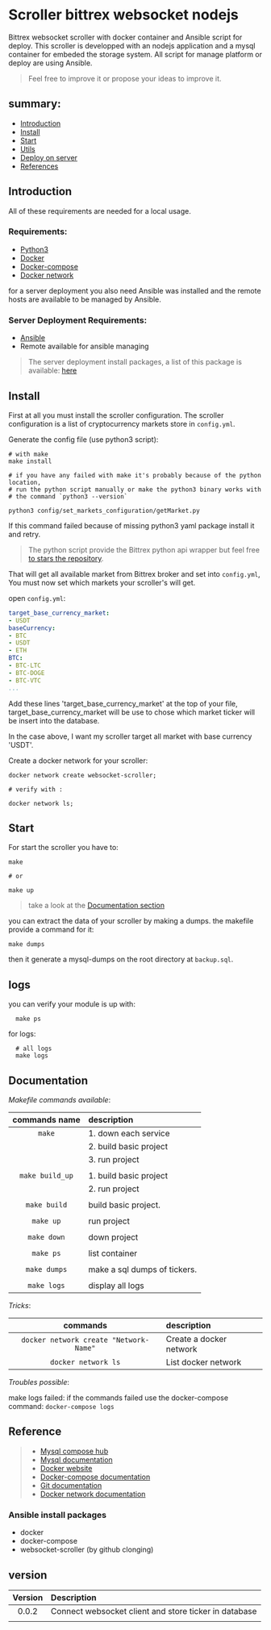 # Scroller bittrex websocket nodejs

Bittrex websocket scroller with docker container and Ansible script for deploy.
This scroller is developped with an nodejs application and a mysql container for
embeded the storage system. All script for manage platform or deploy are using
Ansible.

> Feel free to improve it or propose your ideas to improve it.

## summary:

- [Introduction](#introduction)
- [Install](#install)
- [Start](#start)
- [Utils](#utils)
- [Deploy on server](#deploy-on-server)
- [References](#references)


## Introduction

All of these requirements are needed for a local usage.

### Requirements:
- [Python3](https://www.python.org)
- [Docker](https://www.docker.com)
- [Docker-compose](https://docs.docker.com/compose/)
- [Docker network](https://docs.docker.com/network/)

for a server deployment you also need Ansible was installed and the remote hosts are
available to be managed by Ansible.
### Server Deployment Requirements:
- [Ansible](https://www.ansible.com)
- Remote available for ansible managing

> The server deployment install packages, a list of this package is available: [here](#ansible-install-packages)


## Install

First at all you must install the scroller configuration.
The scroller configuration is a list of cryptocurrency markets store in `config.yml`.

Generate the config file (use python3 script):
```shell
# with make
make install

# if you have any failed with make it's probably because of the python location,
# run the python script manually or make the python3 binary works with
# the command `python3 --version`

python3 config/set_markets_configuration/getMarket.py
```
If this command failed because of missing python3 yaml package install it and retry.

> The python script provide the Bittrex python api wrapper but feel free [to stars the repository](https://github.com/ericsomdahl/python-bittrex).

That will get all available market from Bittrex broker and set into `config.yml`,
You must now set which markets your scroller's will get.

open `config.yml`:
```yaml
target_base_currency_market:
- USDT
baseCurrency:
- BTC
- USDT
- ETH
BTC:
- BTC-LTC
- BTC-DOGE
- BTC-VTC
...
```
Add these lines 'target_base_currency_market' at the top of your file,
target_base_currency_market will be use to chose which market ticker
will be insert into the database.

In the case above, I want my scroller target all market with base currency 'USDT'.

Create a docker network for your scroller:
```shell
docker network create websocket-scroller;

# verify with :

docker network ls;
```

## Start

For start the scroller you have to:
```shell
make

# or

make up
```

> take a look at the [Documentation section](#documentation)

you can extract the data of your scroller by making a dumps.
the makefile provide a command for it:
```shell
make dumps
```
then it generate a mysql-dumps on the root directory  at `backup.sql`.

## logs
you can verify your module is up with:
```shell
  make ps
```

for logs:
```shell
  # all logs
  make logs
```

## Documentation

_Makefile commands available_:

| **commands name** | **description**              |
|:-----------------:|:---------------------------- |
|      `make`       | 1. down each service         |
|                   | 2. build basic project       |
|                   | 3. run project               |
|                   |                              |
|  `make build_up`  | 1. build basic project       |
|                   | 2. run project               |
|                   |                              |
|   `make build`    | build basic project.         |
|                   |                              |
|     `make up`     | run project                  |
|                   |                              |
|    `make down`    | down project                 |
|                   |                              |
|     `make ps`     | list container               |
|                   |                              |
|   `make dumps`    | make a sql dumps of tickers. |
|                   |                              |
|    `make logs`    | display all logs             |

_Tricks_:

|              **commands**              | **description**         |
|:--------------------------------------:|:----------------------- |
| `docker network create "Network-Name"` | Create a docker network |
|          `docker network ls`           | List docker network     |

_Troubles possible_:

make logs failed:
if the commands failed use the docker-compose command:
`docker-compose logs`

## Reference


> - [Mysql compose hub](https://hub.docker.com/_/mysql/)
> - [Mysql documentation](https://dev.mysql.com/doc/)
> - [Docker website](https://www.docker.com)
> - [Docker-compose documentation](https://docs.docker.com/compose/)
> - [Git documentation](https://git-scm.com/documentation)
> - [Docker network documentation](https://docs.docker.com/engine/userguide/networking/work-with-networks/)

### Ansible install packages

- docker
- docker-compose
- websocket-scroller (by github clonging)

## version

| **Version** | **Description**                                       |
|:-----------:|:----------------------------------------------------- |
|    0.0.2    | Connect websocket client and store ticker in database |
|             |                                                       |
